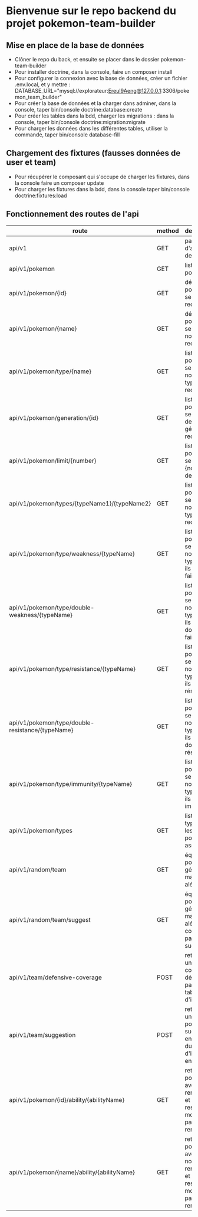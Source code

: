# Bienvenue sur le repo backend du projet pokemon-team-builder

  ## Mise en place de la base de données

  - Clôner le repo du back, et ensuite se placer dans le dossier pokemon-team-builder
  - Pour installer doctrine, dans la console, faire un composer install
  - Pour configurer la connexion avec la base de données, créer un fichier .env.local, et y mettre : DATABASE_URL="mysql://explorateur:Ereul9Aeng@127.0.0.1:3306/pokemon_team_builder"
  - Pour créer la base de données et la charger dans adminer, dans la console, taper bin/console doctrine:database:create
  - Pour créer les tables dans la bdd, charger les migrations : dans la console, taper bin/console doctrine:migration:migrate
  - Pour charger les données dans les différentes tables, utiliser la commande, taper bin/console database-fill

  ## Chargement des fixtures (fausses données de user et team)

  - Pour récupérer le composant qui s'occupe de charger les fixtures, dans la console faire un composer update
  - Pour charger les fixtures dans la bdd, dans la console taper bin/console doctrine:fixtures:load


  ## Fonctionnement des routes de l'api 

| route                                            | method | description                                                                                     | controller    | nom                                 |
| ------------------------------------------------ | ------ | ----------------------------------------------------------------------------------------------- | ------------- | ----------------------------------- |
| api/v1                                           | GET    | page d'accueil de l'api                                                                         | Main          | api_v1_                             |
| api/v1/pokemon                                   | GET    | liste des pokemons                                                                              | Api           | api_v1_pokemon                      |
| api/v1/pokemon/{id}                              | GET    | détail d'un pokemon selon l'id recherché                                                        | Api           | api_v1_pokemon_by_id                |
| api/v1/pokemon/{name}                            | GET    | détail d'un pokemon selon le nom recherché                                                      | Api           | api_v1_pokemon_by_name              |
| api/v1/pokemon/type/{name}                       | GET    | liste des pokemons selon le nom du type recherché                                               | Api           | api_v1_pokemon_by_type_name         |
| api/v1/pokemon/generation/{id}                   | GET    | liste des pokemons selon l'id de la génération recherchée                                       | Api           | api_v1_pokemon_generation_by_id     |
| api/v1/pokemon/limit/{number}                    | GET    | liste des pokemons selon le {nombre} demandé                                                    | Api           | api_v1_pokemon_limit                |
| api/v1/pokemon/types/{typeName1}/{typeName2}     | GET    | liste des pokemons selon le nom des types recherchés                                            | Api           | api_v1_pokemon_by_double_type       |
| api/v1/pokemon/type/weakness/{typeName}          | GET    | liste des pokemons selon le nom du type auquel ils sont faibles                                 | Api           | api_v1_pokemon_by_weakness          |
| api/v1/pokemon/type/double-weakness/{typeName}   | GET    | liste des pokemons selon le nom du type auquel ils sont doublement faibles                      | Api           | api_v1_pokemon_by_double_weakness   |
| api/v1/pokemon/type/resistance/{typeName}        | GET    | liste des pokemons selon le nom du type auquel ils sont résistants                              | Api           | api_v1_pokemon_by_resistance        |
| api/v1/pokemon/type/double-resistance/{typeName} | GET    | liste des pokemons selon le nom du type auquel ils sont doublement résistants                   | Api           | api_v1_pokemon_by_double-resistance |
| api/v1/pokemon/type/immunity/{typeName}          | GET    | liste des pokemons selon le nom du type auquel ils sont immunisés                               | Api           | api_v1_pokemon_by_immunity          |
| api/v1/pokemon/types                             | GET    | liste des types (sans les pokemons associés)                                                    | Api           | api_v1_types                        |
| api/v1/random/team                               | GET    | équipe de 6 pokemons générée de manière aléatoire                                               | RandomTeam    | api_v1_random_team                  |
| api/v1/random/team/suggest                       | GET    | équipe de 3 pokemons générée de manière aléatoire et complétée par la suggestion                | RandomTeam    | api_v1_random_team_suggest          |
| api/v1/team/defensive-coverage                   | POST   | retourne une couverture défensive à partir d'un tableau d'ids                                   | DataTreatment | api_v1_defensive_coverage           |
| api/v1/team/suggestion                           | POST   | retourne une liste de pokemon suggérés en fonction du tableau d'ids envoyé                      | DataTreatment | api_v1_pokemon_suggestion           |
| api/v1/pokemon/{id}/ability/{abilityName}        | GET    | retourne un pokemon avec l'id renseigné et ses resistances modifiées par l'ability renseignée   | Api           | api_v1_pokemon_by_id_with_ability   |
| api/v1/pokemon/{name}/ability/{abilityName}      | GET    | retourne un pokemon avec le nom renseigné et ses resistances modifiées par l'ability renseignée | Api           | api_v1_pokemon_by_name_with_ability |
